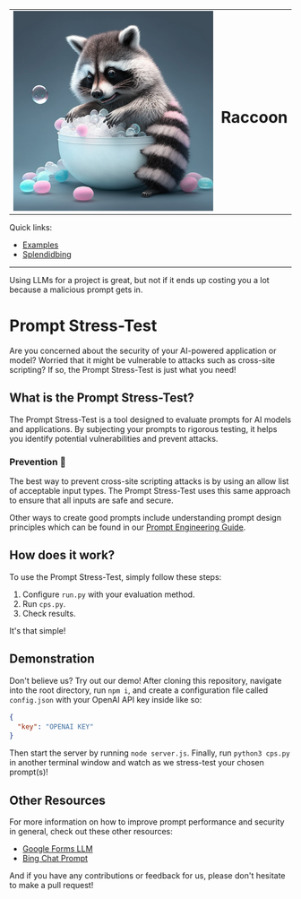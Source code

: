 <table style="border-collapse: collapse; border: none; margin: auto;">
  <tr>
    <td style="border: none;"><img src="./logo1.png" alt="logo"></td>
    <td style="border: none; vertical-align: middle;"><h1>Raccoon</h1></td>
  </tr>
</table>

Quick links:
+ [Examples](./examples/README.md)
+ [Splendidbing](./splendidbing.md)

---

Using LLMs for a project is great, but not if it ends up costing you a lot because a malicious prompt gets in.

# Prompt Stress-Test

Are you concerned about the security of your AI-powered application or model? Worried that it might be vulnerable to attacks such as cross-site scripting? If so, the Prompt Stress-Test is just what you need!

## What is the Prompt Stress-Test?

The Prompt Stress-Test is a tool designed to evaluate prompts for AI models and applications. By subjecting your prompts to rigorous testing, it helps you identify potential vulnerabilities and prevent attacks.

### Prevention 🚧

The best way to prevent cross-site scripting attacks is by using an allow list of acceptable input types. The Prompt Stress-Test uses this same approach to ensure that all inputs are safe and secure.

Other ways to create good prompts include understanding prompt design principles which can be found in our [Prompt Engineering Guide](https://github.com/dair-ai/Prompt-Engineering-Guide).

## How does it work?

To use the Prompt Stress-Test, simply follow these steps:

1. Configure `run.py` with your evaluation method.
2. Run `cps.py`.
3. Check results.

It's that simple!

## Demonstration

Don't believe us? Try out our demo! After cloning this repository, navigate into the root directory, run `npm i`, and create a configuration file called `config.json` with your OpenAI API key inside like so:

```json
{
  "key": "OPENAI KEY"
}
```

Then start the server by running `node server.js`. Finally, run `python3 cps.py` in another terminal window and watch as we stress-test your chosen prompt(s)!

## Other Resources

For more information on how to improve prompt performance and security in general, check out these other resources:

* [Google Forms LLM](https://github.com/velocitatem/FormsAI)
* [Bing Chat Prompt](https://gitlab.com/-/snippets/2498990)

And if you have any contributions or feedback for us, please don't hesitate to make a pull request!
